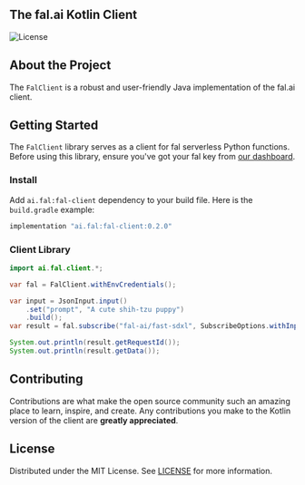 ## The fal.ai Kotlin Client

![License](https://img.shields.io/badge/license-MIT-blue)

## About the Project

The `FalClient` is a robust and user-friendly Java implementation of the fal.ai client.

## Getting Started

The `FalClient` library serves as a client for fal serverless Python functions. Before using this library, ensure you've got your fal key from [our dashboard](https://fal.ai/dashboard/keys).

### Install

Add `ai.fal:fal-client` dependency to your build file. Here is the `build.gradle` example:

```groovy
implementation "ai.fal:fal-client:0.2.0"
```

### Client Library

```java
import ai.fal.client.*;

var fal = FalClient.withEnvCredentials();

var input = JsonInput.input()
    .set("prompt", "A cute shih-tzu puppy")
    .build();
var result = fal.subscribe("fal-ai/fast-sdxl", SubscribeOptions.withInput(input));

System.out.println(result.getRequestId());
System.out.println(result.getData());
```

## Contributing

Contributions are what make the open source community such an amazing place to learn, inspire, and create. Any contributions you make to the Kotlin version of the client are **greatly appreciated**.

## License

Distributed under the MIT License. See [LICENSE](https://github.com/fal-ai/serverless-client-swift/blob/main/LICENSE) for more information.
